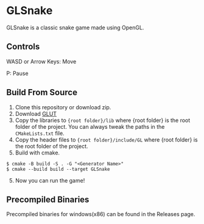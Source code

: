 # GLSnake
GLSnake is a classic snake game made using OpenGL.

## Controls
WASD or Arrow Keys: Move

P: Pause

## Build From Source

1. Clone this repository or download zip.
2. Download [GLUT](https://www.opengl.org/resources/libraries/glut/glut_downloads.php)
3. Copy the libraries to `{root folder}/lib` where {root folder} is the root folder of the project. You can always tweak the paths in the `CMakeLists.txt` file.
4. Copy the header files to `{root folder}/include/GL` where {root folder} is the root folder of the project.
5. Build with cmake.
```
$ cmake -B build -S . -G "<Generator Name>"
$ cmake --build build --target GLSnake
```
5. Now you can run the game!

## Precompiled Binaries
Precompiled binaries for windows(x86) can be found in the Releases page.